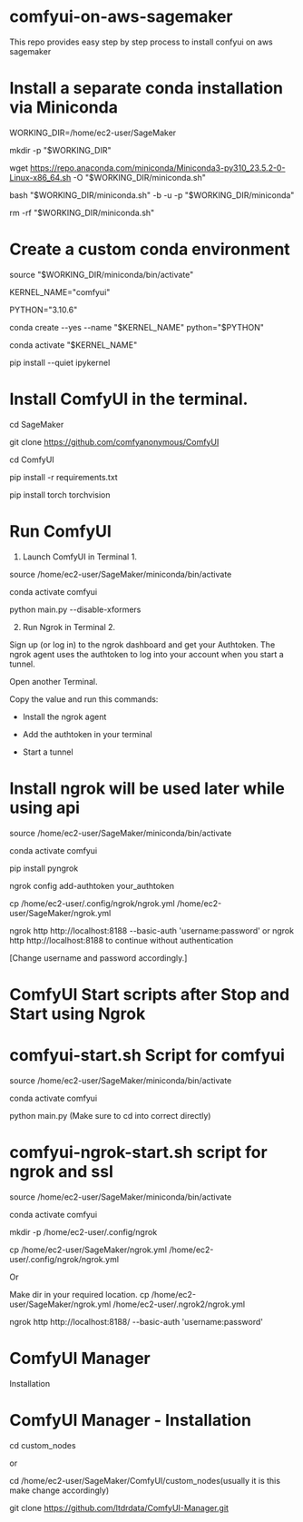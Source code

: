 # comfyui-on-aws-sagemaker
This repo provides easy step by step process to install confyui on aws sagemaker
# Install a separate conda installation via Miniconda
WORKING_DIR=/home/ec2-user/SageMaker

mkdir -p "$WORKING_DIR"

wget https://repo.anaconda.com/miniconda/Miniconda3-py310_23.5.2-0-Linux-x86_64.sh -O "$WORKING_DIR/miniconda.sh"

bash "$WORKING_DIR/miniconda.sh" -b -u -p "$WORKING_DIR/miniconda" 

rm -rf "$WORKING_DIR/miniconda.sh"

# Create a custom conda environment

source "$WORKING_DIR/miniconda/bin/activate"

KERNEL_NAME="comfyui"

PYTHON="3.10.6"

conda create --yes --name "$KERNEL_NAME" python="$PYTHON"

conda activate "$KERNEL_NAME"

pip install --quiet ipykernel

# Install ComfyUI in the terminal.

cd SageMaker

git clone https://github.com/comfyanonymous/ComfyUI

cd ComfyUI

pip install -r requirements.txt

pip install torch torchvision



# Run ComfyUI

1) Launch ComfyUI in Terminal 1.

source /home/ec2-user/SageMaker/miniconda/bin/activate

conda activate comfyui

python main.py --disable-xformers


2) Run Ngrok in Terminal 2.

Sign up (or log in) to the ngrok dashboard and get your Authtoken. The ngrok agent uses the authtoken to log into your account when you start a tunnel.

Open another Terminal.

Copy the value and run this commands:

- Install the ngrok agent

- Add the authtoken in your terminal

- Start a tunnel


# Install ngrok will be used later while using api

source /home/ec2-user/SageMaker/miniconda/bin/activate

conda activate comfyui

pip install pyngrok

ngrok config add-authtoken your_authtoken

cp /home/ec2-user/.config/ngrok/ngrok.yml /home/ec2-user/SageMaker/ngrok.yml

ngrok http http://localhost:8188 --basic-auth 'username:password'    or ngrok http http://localhost:8188  to continue without authentication

[Change username and password accordingly.]

# ComfyUI Start scripts after Stop and Start using Ngrok

# comfyui-start.sh Script for comfyui


source /home/ec2-user/SageMaker/miniconda/bin/activate

conda activate comfyui


python main.py (Make sure to cd into correct directly)


# comfyui-ngrok-start.sh script for ngrok and ssl

source /home/ec2-user/SageMaker/miniconda/bin/activate

conda activate comfyui

mkdir -p /home/ec2-user/.config/ngrok

cp /home/ec2-user/SageMaker/ngrok.yml /home/ec2-user/.config/ngrok/ngrok.yml

Or

Make dir in your required location.
cp /home/ec2-user/SageMaker/ngrok.yml /home/ec2-user/.ngrok2/ngrok.yml

ngrok http http://localhost:8188/ --basic-auth 'username:password'



# ComfyUI Manager

Installation

# ComfyUI Manager - Installation

cd custom_nodes  

or

cd /home/ec2-user/SageMaker/ComfyUI/custom_nodes(usually it is this make change accordingly)

git clone https://github.com/ltdrdata/ComfyUI-Manager.git







